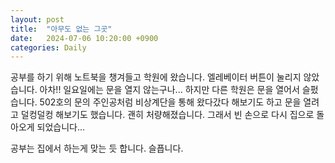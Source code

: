 ```yaml
---
layout: post
title:  "아무도 없는 그곳"
date:   2024-07-06 10:20:00 +0900
categories: Daily
---
```

공부를 하기 위해 노트북을 챙겨들고 학원에 왔습니다.
엘레베이터 버튼이 눌리지 않았습니다.
아차!! 일요일에는 문을 열지 않는구나...
하지만 다른 학원은 문을 열어서 슬펐습니다.
502호의 문의 주인공처럼 비상계단을 통해 왔다갔다 해보기도 하고
문을 열려고 덜컹덜컹 해보기도 했습니다. 
괜히 처량해졌습니다. 
그래서 빈 손으로 다시 집으로 돌아오게 되었습니다...

공부는 집에서 하는게 맞는 듯 합니다.
슬픕니다.